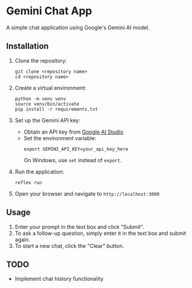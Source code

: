 # Gemini Chat App

A simple chat application using Google's Gemini AI model.

## Installation

1. Clone the repository:
   ```
   git clone <repository name>
   cd <repository name>
   ```

2. Create a virtual environment:
   ```
   python -m venv venv
   source venv/bin/activate
   pip install -r requirements.txt
   ```

3. Set up the Gemini API key:
   - Obtain an API key from [Google AI Studio](https://aistudio.google.com)
   - Set the environment variable:
     ```
     export GEMINI_API_KEY=your_api_key_here
     ```
     On Windows, use `set` instead of `export`.

4. Run the application:
   ```
   reflex run
   ```

5. Open your browser and navigate to `http://localhost:3000`

## Usage

1. Enter your prompt in the text box and click "Submit".
2. To ask a follow-up question, simply enter it in the text box and submit again.
3. To start a new chat, click the "Clear" button.

## TODO

- Implement chat history functionality
